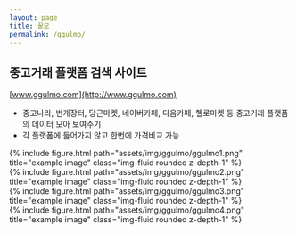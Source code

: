 ```yaml
---
layout: page
title: 꿀모
permalink: /ggulmo/
---
```


## 중고거래 플랫폼 검색 사이트

[www.ggulmo.com](http://www.ggulmo.com)

- 중고나라, 번개장터, 당근마켓, 네이버카페, 다음카페, 헬로마켓 등 중고거래 플랫폼의 데이터 모아 보여주기
- 각 플랫폼에 들어가지 않고 한번에 가격비교 가능

<div class="col-sm mt-3 mt-md-0">
  {% include figure.html path="assets/img/ggulmo/ggulmo1.png" title="example image" class="img-fluid rounded z-depth-1" %}
</div>
<div class="col-sm mt-3 mt-md-0">
  {% include figure.html path="assets/img/ggulmo/ggulmo2.png" title="example image" class="img-fluid rounded z-depth-1" %}
</div>
<div class="row">
    <div class="col-sm mt-3 mt-md-0">
        {% include figure.html path="assets/img/ggulmo/ggulmo3.png" title="example image" class="img-fluid rounded z-depth-1" %}
    </div>
    <div class="col-sm mt-3 mt-md-0">
        {% include figure.html path="assets/img/ggulmo/ggulmo4.png" title="example image" class="img-fluid rounded z-depth-1" %}
    </div>
</div>